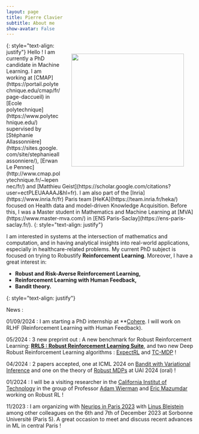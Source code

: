 ```yaml
---
layout: page
title: Pierre Clavier
subtitle: About me
show-avatar: False
---
```


<img style="float: right;" src="/assets/img/linkedin_Pierre.jpg" width="300" hspace="30" vspace="30">
{: style="text-align: justify"}
Hello ! I am currently a PhD candidate in Machine Learning. I am working at [CMAP](https://portail.polytechnique.edu/cmap/fr/page-daccueil) in [Ecole polytechnique](https://www.polytechnique.edu/) supervised by [Stéphanie Allassonnière](https://sites.google.com/site/stephanieallassonniere/), [Erwan Le Pennec](http://www.cmap.polytechnique.fr/~lepennec/fr/) and [Matthieu Geist](https://scholar.google.com/citations?user=ectPLEUAAAAJ&hl=fr). I am also part of the [Inria](https://www.inria.fr/fr) Paris team [HeKA](https://team.inria.fr/heka/) focused on Health data and model-driven Knowledge Acquisition. Before this, I was a Master student in Mathematics and Machine Learning at [MVA](https://www.master-mva.com/) in [ENS Paris-Saclay](https://ens-paris-saclay.fr/).
{: style="text-align: justify"}

I am interested in systems at the intersection of mathematics and computation, and in having analytical insights into real-world applications, especially in healthcare-related problems.
My current PhD subject is focused on trying to Robustify  **Reinforcement Learning**. Moreover, I have a great interest in:
- **Robust and Risk-Averse Reinforcement Learning,** 
- **Reinforcement Learning with Human Feedback,**
- **Bandit theory.** 

 
{: style="text-align: justify"}

News : 

01/09/2024 : I am starting a PhD internship at **[Cohere](https://cohere.com/). I will work on RLHF (Reinforcement Learning with Human Feedback).

05/2024 : 3 new preprint out :  A new benchmark for Robust Reinforcement Learning: **[RRLS : Robust Reinforcement Learning Suite](https://arxiv.org/abs/2406.08406 )**, and two new Deep Robust Reinforcement Learning algorithms : [ExpectRL](https://arxiv.org/abs/2406.04081) and [TC-MDP](https://arxiv.org/html/2406.08395v1) !

04/2024 : 2 papers accepted, one at ICML 2024 on [Bandit with Variational Inference](https://arxiv.org/abs/2307.10167) and one on the theory of [Robust MDPs](https://arxiv.org/abs/2302.05372) at UAI 2024 (oral) !

01/2024 : I will be a visiting researcher in the [California Institut of Technology](https://www.caltech.edu/) in the group of Professor [Adam Wierman](https://adamwierman.com/) and [Eric Mazumdar](http://users.cms.caltech.edu/~mazumdar/) working on Robust RL ! 

11/2023 : I am organizing with [Neurips in Paris 2023](https://neuripsinparis.github.io/neurips2023paris/) with [Linus Bleistein](https://linusbleistein.github.io/) among other colleagues on the 6th and 7th of December 2023 at Sorbonne Université (Paris 5). A great occasion to meet and discuss recent advances in ML in central Paris !






